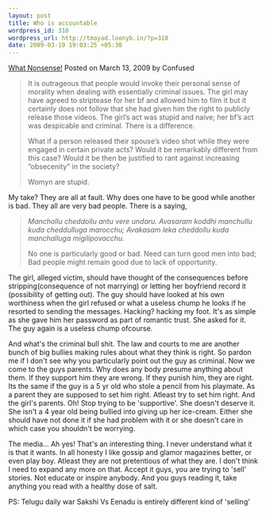 ```yaml
--- 
layout: post
title: Who is accountable
wordpress_id: 310
wordpress_url: http://tmayad.loonyb.in/?p=310
date: 2009-03-19 19:03:25 +05:30
---
```


[What
Nonsense!](http://retributions.wordpress.com/2009/03/13/what-nonsense/)
Posted on March 13, 2009 by Confused

> It is outrageous that people would invoke their personal sense of
> morality when dealing with essentially criminal issues. The girl may
> have agreed to striptease for her bf and allowed him to film it but it
> certainly does not follow that she had given him the right to publicly
> release those videos. The girl’s act was stupid and naive; her bf’s
> act was despicable and criminal. There is a difference.
>
> What if a person released their spouse’s video shot while they were
> engaged in certain private acts? Would it be remarkably different from
> this case? Would it be then be justified to rant against increasing
> ”obsecenity” in the society?
>
> Womyn are stupid.

My take? They are all at fault. Why does one have to be good while
another is bad. They all are very bad people. There is a saying,

> *Manchollu cheddollu antu vere undaru.* *Avasaram koddhi manchullu
> kuda cheddulluga marocchu;* *Avakasam leka cheddollu kuda manchalluga
> migilipovacchu.*
>
> No one is particularly good or bad. Need can turn good men into bad;
> Bad people might remain good due to lack of opportunity.

The girl, alleged victim, should have thought of the consequences before
stripping(consequence of not marrying) or letting her boyfriend record
it (possibility of getting out). The guy should have looked at his own
worthiness when the girl refused or what a useless chump he looks if he
resorted to sending the messages. Hacking? hacking my foot. It's as
simple as she gave him her password as part of romantic trust. She asked
for it. The guy again is a useless chump ofcourse.

And what's the criminal bull shit. The law and courts to me are another
bunch of big bullies making rules about what they think is right. So
pardon me if I don't see why you particularly point out the guy as
criminal. Now we come to the guys parents. Why does any body presume
anything about them. If they support him they are wrong. If they punish
him, they are right. Its the same if the guy is a 5 yr old who stole a
pencil from his playmate. As a parent they are supposed to set him
right. Atleast try to set him right. And the girl's parents. Oh! Stop
trying to be 'supportive'. She doesn't deserve it. She isn't a 4 year
old being bullied into giving up her ice-cream. Either she should have
not done it if she had problem with it or she doesn't care in which case
you shouldn't be worrying.

The media... Ah yes! That's an interesting thing. I never understand
what it is that it wants. In all honesty I like gossip and glamor
magazines better, or even play boy. Atleast they are not pretentious of
what they are. I don't think I need to expand any more on that. Accept
it guys, you are trying to 'sell' stories. Not educate or inspire
anybody. And you guys reading it, take anything you read with a healthy
dose of salt.

PS: Telugu daily war Sakshi Vs Eenadu is entirely different kind of
'selling'
